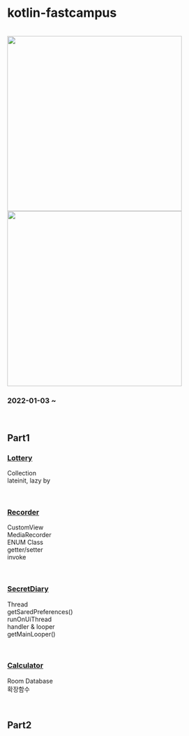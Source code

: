 # kotlin-fastcampus

<br>

<img src="https://blog.kakaocdn.net/dn/d0l1Pv/btqGmONiPmW/OluDzrKeEx79dtll0GFVik/img.png" width = 400px>

<br>

<img src="https://w.namu.la/s/f72189df686d66cdcbb4c7f15e9532c3b897741e559d52c5f4f24da2b064cb3ba6e6bf37ab8bf321c82b16d7836f1993d174ee3364ba8c22c0955ff6f57bf15c12ac965dc77001de7881132b23b8ddd4" width = 400px>

### 2022-01-03 ~

<br>

## Part1

### [Lottery](part01/Lottery/README.md)

Collection <br> lateinit, lazy by

<br>

### [Recorder](part01/Recorder/REVIEW.md)

CustomView <br> MediaRecorder <br> ENUM Class <br> getter/setter <br> invoke

<br>

### [SecretDiary](part01/SecretDiary/README.md)

Thread <br> getSaredPreferences() <br> runOnUiThread <br> handler & looper <br> getMainLooper()

<br>

### [Calculator](part01/Calculator/README.md)

Room Database <br> 확장함수

<br>

## Part2
